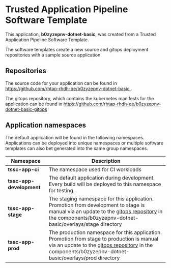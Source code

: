 # Trusted Application Pipeline Software Template

This application, **b0zyzepnv-dotnet-basic**, was created from a Trusted Application Pipeline Software Template.

The software templates create a new source and gitops deployment repositories with a sample source application. 

## Repositories

The source code for your application can be found in [https://github.com/rhtap-rhdh-qe/b0zyzepnv-dotnet-basic ](https://github.com/rhtap-rhdh-qe/b0zyzepnv-dotnet-basic ).
 
The gitops repository, which contains the kubernetes manifests for the application can be found in 
[https://github.com/rhtap-rhdh-qe/b0zyzepnv-dotnet-basic-gitops ](https://github.com/rhtap-rhdh-qe/b0zyzepnv-dotnet-basic-gitops ) 

## Application namespaces 

The default application will be found in the following namespaces. Applications can be deployed into unique namespaces or multiple software templates can also bet generated into the same group namespaces.  

|  Namespace   |  Description   |  
| -------- | -------- |
| **tssc-app-ci** | The namespace used for CI workloads |
| **tssc-app-development** | The default application during development. Every build will be deployed to this namespace for testing. |
| **tssc-app-stage** | The staging namespace for this application. Promotion from development to stage is manual via an update to the [gitops repository](https://github.com/rhtap-rhdh-qe/b0zyzepnv-dotnet-basic-gitops ) in the components/b0zyzepnv-dotnet-basic/overlays/stage directory |
| **tssc-app-prod** | The production namespace for this application. Promotion from stage to production is manual via an update to the [gitops repository](https://github.com/rhtap-rhdh-qe/b0zyzepnv-dotnet-basic-gitops ) in the components/b0zyzepnv-dotnet-basic/overlays/prod directory |